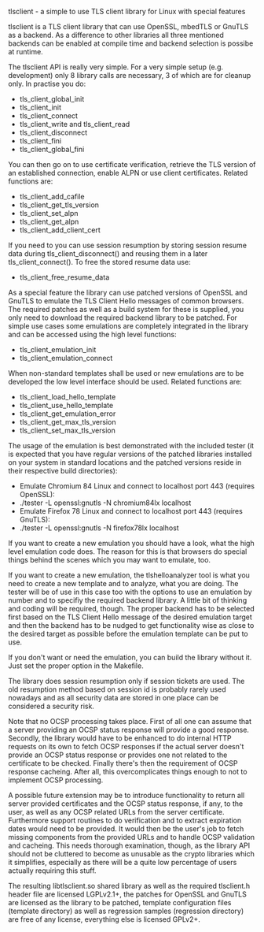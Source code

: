 tlsclient - a simple to use TLS client library for Linux with special features

tlsclient is a TLS client library that can use OpenSSL, mbedTLS or
GnuTLS as a backend. As a difference to other libraries all three
mentioned backends can be enabled at compile time and backend
selection is possibe at runtime.

The tlsclient API is really very simple. For a very simple setup
(e.g. development) only 8 library calls are necessary, 3 of which
are for cleanup only. In practise you do:

* tls\_client\_global\_init
* tls\_client\_init
* tls\_client\_connect
* tls\_client\_write and tls\_client\_read
* tls\_client\_disconnect
* tls\_client\_fini
* tls\_client\_global\_fini

You can then go on to use certificate verification, 
retrieve the TLS version of an established connection, enable ALPN
or use client certificates. Related functions are:

* tls\_client\_add\_cafile
* tls\_client\_get\_tls\_version
* tls\_client\_set\_alpn
* tls\_client\_get\_alpn
* tls\_client\_add\_client\_cert

If you need to you can use session resumption by storing
session resume data during tls\_client\_disconnect() and reusing
them in a later tls\_client\_connect(). To free the stored
resume data use:

* tls\_client\_free\_resume\_data

As a special feature the library can use patched versions of
OpenSSL and GnuTLS to emulate the TLS Client Hello messages
of common browsers. The required patches as well as a build
system for these is supplied, you only need to download the
required backend library to be patched. For simple use cases
some emulations are completely integrated in the library
and can be accessed using the high level functions:

* tls\_client\_emulation\_init
* tls\_client\_emulation\_connect

When non-standard templates shall be used or new emulations
are to be developed the low level interface should be used.
Related functions are:

* tls\_client\_load\_hello\_template
* tls\_client\_use\_hello\_template
* tls\_client\_get\_emulation\_error
* tls\_client\_get\_max\_tls\_version
* tls\_client\_set\_max\_tls\_version

The usage of the emulation is best demonstrated with the included tester
(it is expected that you have regular versions of the patched libraries
installed on your system in standard locations and the patched versions
reside in their respective build directories):

* Emulate Chromium 84 Linux and connect to localhost port 443 (requires OpenSSL):
* ./tester -L openssl:gnutls -N chromium84lx localhost
* Emulate Firefox 78 Linux and connect to localhost port 443 (requires GnuTLS):
* ./tester -L openssl:gnutls -N firefox78lx localhost

If you want to create a new emulation you should have a look, what the
high level emulation code does. The reason for this is that browsers do
special things behind the scenes which you may want to emulate, too.

If you want to create a new emulation, the tlshelloanalyzer tool is what
you need to create a new template and to analyze, what you are doing.
The tester will be of use in this case too with the options to use an
emulation by number and to specifiy the required backend library.
A little bit of thinking and coding will be required, though.
The proper backend has to be selected first based on the TLS Client
Hello message of the desired emulation target and then the backend
has to be nudged to get functionality wise as close to the desired
target as possible before the emulation template can be put to use.

If you don't want or need the emulation, you can build the library
without it. Just set the proper option in the Makefile.

The library does session resumption only if session tickets are used.
The old resumption method based on session id is probably rarely used
nowadays and as all security data are stored in one place can be
considered a security risk.

Note that no OCSP processing takes place. First of all one can assume
that a server providing an OCSP status response will provide a good
response. Secondly, the library would have to be enhanced to do
internal HTTP requests on its own to fetch OCSP responses if the
actual server doesn't provide an OCSP status response or provides
one not related to the certificate to be checked. Finally there's
then the requirement of OCSP response cacheing. After all, this
overcomplicates things enough to not to implement OCSP processing.

A possible future extension may be to introduce functionality to
return all server provided certificates and the OCSP status response,
if any, to the user, as well as any OCSP related URLs from the
server certificate. Furthermore support routines to do verification
and to extract expiration dates would need to be provided. It would
then be the user's job to fetch missing components from the provided
URLs and to handle OCSP validation and cacheing. This needs thorough
examination, though, as the library API should not be cluttered
to become as unusable as the crypto libraries which it simplifies,
especially as there will be a quite low percentage of users actually
requiring this stuff.

The resulting libtlsclient.so shared library as well as the
required tlsclient.h header file are licensed LGPLv2.1+,
the patches for OpenSSL and GnuTLS are licensed as the library
to be patched, template configuration files (template directory)
as well as regression samples (regression directory) are free of
any license, everything else is licensed GPLv2+.
